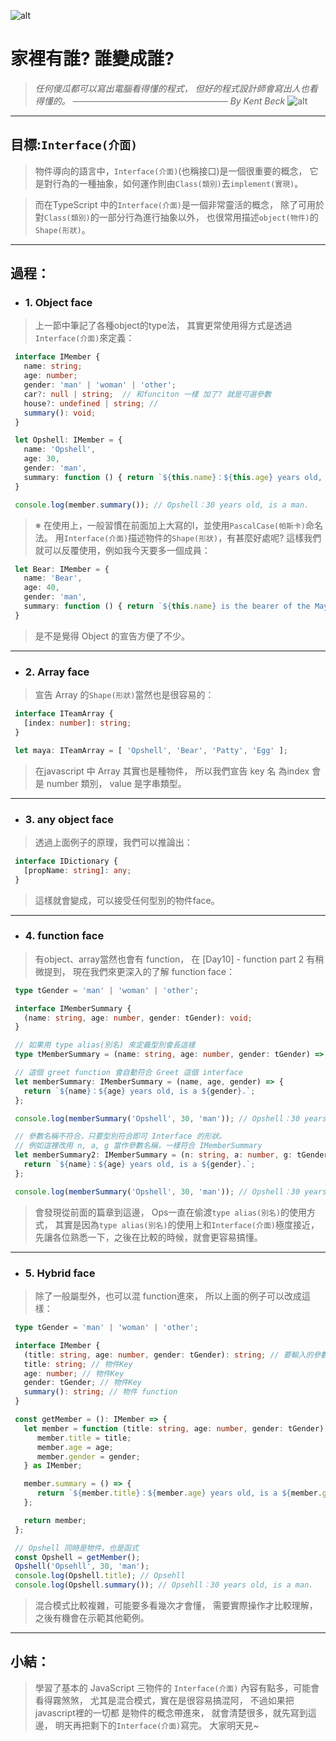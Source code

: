 ![alt](https://)

# 家裡有誰? 誰變成誰?
> *任何傻瓜都可以寫出電腦看得懂的程式，*
> *但好的程式設計師會寫出人也看得懂的。*
> *───────────────────────── By Kent Beck*
![alt](https://)

---
## 目標:`Interface(介面)`
   > 物件導向的語言中，`Interface(介面)`(也稱接口)是一個很重要的概念，
   > 它是對行為的一種抽象，如何運作則由`Class(類別)`去`implement(實現)`。

   > 而在TypeScript 中的`Interface(介面)`是一個非常靈活的概念，
   > 除了可用於對`Class(類別)`的一部分行為進行抽象以外，
   > 也很常用描述`object(物件)`的`Shape(形狀)`。
---

## 過程：
   - ### 1. Object face
   > 上一節中筆記了各種object的type法，
   > 其實更常使用得方式是透過`Interface(介面)`來定義：
   ```typescript
    interface IMember {
      name: string;
      age: number;
      gender: 'man' | 'woman' | 'other';
      car?: null | string;  // 和funciton 一樣 加了? 就是可選參數
      house?: undefined | string; //
      summary(): void;
    }

    let Opshell: IMember = {
      name: 'Opshell',
      age: 30,
      gender: 'man',
      summary: function () { return `${this.name}：${this.age} years old, is a ${this.gender}.`; }
    }

    console.log(member.summary()); // Opshell：30 years old, is a man.
   ```
   > ※ 在使用上，一般習慣在前面加上大寫的I，並使用`PascalCase(帕斯卡)`命名法。
   >    用`Interface(介面)`描述物件的`Shape(形狀)`，有甚麼好處呢?
   >    這樣我們就可以反覆使用，例如我今天要多一個成員：
   ```typescript
    let Bear: IMember = {
      name: 'Bear',
      age: 40,
      gender: 'man',
      summary: function () { return `${this.name} is the bearer of the Maya Zoo, he is ${this.age} years old.`; }
    }
   ```
   > 是不是覺得 Object 的宣告方便了不少。

---
   - ### 2. Array face
   > 宣告 Array 的`Shape(形狀)`當然也是很容易的：
   ```typescript
    interface ITeamArray {
      [index: number]: string;
    }

    let maya: ITeamArray = [ 'Opshell', 'Bear', 'Patty', 'Egg' ];
   ```
   > 在javascript 中 Array 其實也是種物件，
   > 所以我們宣告 key 名 為index 會是 number 類別，
   > value 是字串類型。

---
   - ### 3. any object face
   > 透過上面例子的原理，我們可以推論出：
   ```typescript
    interface IDictionary {
      [propName: string]: any;
    }
   ```
   > 這樣就會變成，可以接受任何型別的物件face。

---
   - ### 4. function face
   > 有object、array當然也會有 function，
   > 在 [Day10] - function part 2 有稍微提到，
   > 現在我們來更深入的了解 function face：
   ```typescript
    type tGender = 'man' | 'woman' | 'other';

    interface IMemberSummary {
      (name: string, age: number, gender: tGender): void;
    }

    // 如果用 type alias(別名) 來定義型別會長這樣
    type tMemberSummary = (name: string, age: number, gender: tGender) => string;

    // 這個 greet function 會自動符合 Greet 這個 interface
    let memberSummary: IMemberSummary = (name, age, gender) => {
      return `${name}：${age} years old, is a ${gender}.`;
    };

    console.log(memberSummary('Opshell', 30, 'man')); // Opshell：30 years old, is a man.

    // 參數名稱不符合，只要型別符合即可 Interface 的形狀。
    // 例如這裡改用 n, a, g 當作參數名稱，一樣符合 IMemberSummary
    let memberSummary2: IMemberSummary = (n: string, a: number, g: tGender) => {
      return `${name}：${age} years old, is a ${gender}.`;
    };

    console.log(memberSummary('Opshell', 30, 'man')); // Opshell：30 years old, is a man.
   ```
   > 會發現從前面的篇章到這邊，
   > Ops一直在偷渡`type alias(別名)`的使用方式，
   > 其實是因為`type alias(別名)`的使用上和`Interface(介面)`極度接近，
   > 先讓各位熟悉一下，之後在比較的時候，就會更容易搞懂。

---
   - ### 5. Hybrid face
   > 除了一般屬型外，也可以混 function進來，
   > 所以上面的例子可以改成這樣：
   ```typescript
    type tGender = 'man' | 'woman' | 'other';

    interface IMember {
      (title: string, age: number, gender: tGender): string; // 要輸入的參數
      title: string; // 物件Key
      age: number; // 物件Key
      gender: tGender; // 物件Key
      summary(): string; // 物件 function
    }

    const getMember = (): IMember => {
      let member = function (title: string, age: number, gender: tGender) {
         member.title = title;
         member.age = age;
         member.gender = gender;
      } as IMember;

      member.summary = () => {
         return `${member.title}：${member.age} years old, is a ${member.gender}.`;
      };

      return member;
    };

    // Opshell 同時是物件，也是函式
    const Opshell = getMember();
    Opshell('Opsehll', 30, 'man');
    console.log(Opshell.title); // Opsehll
    console.log(Opshell.summary()); // Opsehll：30 years old, is a man.
   ```
   > 混合模式比較複雜，可能要多看幾次才會懂，
   > 需要實際操作才比較理解，之後有機會在示範其他範例。

---
## 小結：
   > 學習了基本的 JavaScript 三物件的 `Interface(介面)`
   > 內容有點多，可能會看得霧煞煞，
   > 尤其是混合模式，實在是很容易搞混阿，
   > 不過如果把javascript裡的一切都 是物件的概念帶進來，
   > 就會清楚很多，就先寫到這邊，
   > 明天再把剩下的`Interface(介面)`寫完。
   > 大家明天見~
